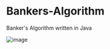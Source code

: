 # Bankers-Algorithm
Banker's Algorithm written in Java

![image](https://github.com/Akire-Eam/Bankers-Algorithm/assets/93108467/a70c8ca4-a42f-4306-9096-7e99b7777e3f)

